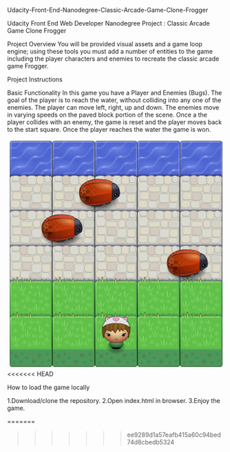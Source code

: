 Udacity-Front-End-Nanodegree-Classic-Arcade-Game-Clone-Frogger

Udacity Front End Web Developer Nanodegree Project : Classic Arcade Game Clone Frogger

Project Overview
You will be provided visual assets and a game loop engine; using these tools you must add a number of entities to the game including the player characters and enemies to recreate the classic arcade game Frogger.

Project Instructions

Basic Functionality
In this game you have a Player and Enemies (Bugs). The goal of the player is to reach the water, without colliding into any one of the enemies. The player can move left, right, up and down. The enemies move in varying speeds on the paved block portion of the scene. Once a the player collides with an enemy, the game is reset and the player moves back to the start square. Once the player reaches the water the game is won.

<img src="https://github.com/beingKHUSH/Classic-Arcade-Game/blob/master/images/GamwScreenshot.png" />
<<<<<<< HEAD

How to load the game locally

1.Download/clone the repository.
2.Open index.html in browser.
3.Enjoy the game.


=======
>>>>>>> ee9289d1a57eafb415a60c94bed74d8cbedb5324
